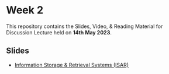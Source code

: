 # Week 2 

This repository contains the Slides, Video, & Reading Material for Discussion Lecture held on **14th May 2023**.

## Slides

- [Information Storage & Retrieval Systems (ISAR)](https://manika-lamba.github.io/isar/#/title-slide)

